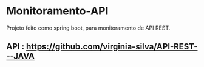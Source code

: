 # Monitoramento-API
Projeto feito como spring boot, para monitoramento de API REST.
## API : https://github.com/virginia-silva/API-REST---JAVA
